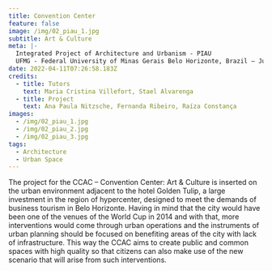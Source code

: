 ```yaml
---
title: Convention Center
feature: false
image: /img/02_piau_1.jpg
subtitle: Art & Culture
meta: |-
  Integrated Project of Architecture and Urbanism - PIAU
  UFMG - Federal University of Minas Gerais Belo Horizonte, Brazil – July 2012
date: 2022-04-11T07:26:58.183Z
credits:
  - title: Tutors
    text: Maria Cristina Villefort, Stael Alvarenga
  - title: Project
    text: Ana Paula Nitzsche, Fernanda Ribeiro, Raíza Constança
images:
  - /img/02_piau_1.jpg
  - /img/02_piau_2.jpg
  - /img/02_piau_3.jpg
tags:
  - Architecture
  - Urban Space
---
```

The project for the CCAC – Convention Center: Art & Culture is inserted on the urban environment adjacent to the hotel Golden Tulip, a large investment in the region of hypercenter, designed to meet the demands of business tourism in Belo Horizonte. Having in mind that the city would have been one of the venues of the World Cup in 2014 and with that, more interventions would come through urban operations and the instruments of urban planning should be focused on benefiting areas of the city with lack of infrastructure. This way the CCAC aims to create public and common spaces with high quality so that citizens can also make use of the new scenario that will arise from such interventions.